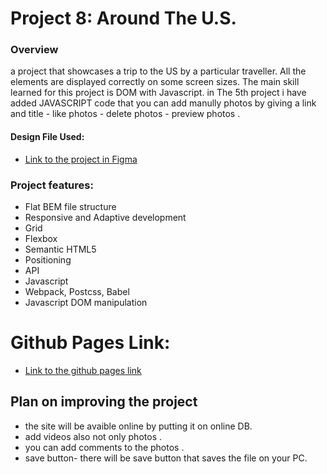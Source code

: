 # Project 8: Around The U.S.

### Overview

a project that showcases a trip to the US by a particular traveller. All the elements are displayed correctly on some screen sizes. The main skill learned for this project is DOM  with Javascript. in The 5th project i have added JAVASCRIPT code that you can add manully photos by giving a link and title  - like photos - delete photos - preview photos .
#### Design File Used:

- [Link to the project in Figma](https://www.figma.com/file/SurN1jaeEQIhuZEDMhmWWf/Sprint-4-Around-The-U.S.-desktop-mobile?node-id=0%3A1)

### Project features:


- Flat BEM file structure
- Responsive and Adaptive development
- Grid 
- Flexbox 
- Semantic HTML5
- Positioning
- API 
- Javascript  
- Webpack, Postcss, Babel
- Javascript DOM manipulation

# Github Pages Link:

- [Link to the github pages link](https://tamerjb.github.io/web_project_4/)

## Plan on improving the project
* the site will be avaible online by putting it on online DB.
* add videos also not only photos .
* you can add comments to the photos .
* save button- there will be save button that saves the file on your PC.





